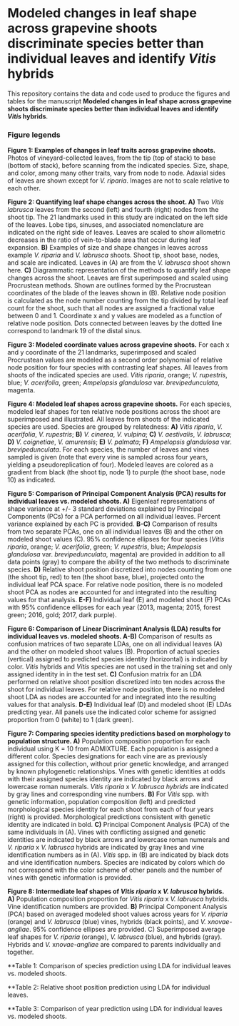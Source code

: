 # Modeled changes in leaf shape across grapevine shoots discriminate species better than individual leaves and identify *Vitis* hybrids

This repository contains the data and code used to produce the figures and tables for the manuscript **Modeled changes in leaf shape across grapevine shoots discriminate species better than individual leaves and identify *Vitis* hybrids**.

### Figure legends

**Figure 1: Examples of changes in leaf traits across grapevine shoots.** Photos of vineyard-collected leaves, from the tip (top of stack) to base (bottom of stack), before scanning from the indicated species. Size, shape, and color, among many other traits, vary from node to node. Adaxial sides of leaves are shown except for *V. riparia*. Images are not to scale relative to each other.

**Figure 2: Quantifying leaf shape changes across the shoot. A)** Two *Vitis labrusca* leaves from the second (left) and fourth (right) nodes from the shoot tip. The 21 landmarks used in this study are indicated on the left side of the leaves. Lobe tips, sinuses, and associated nomenclature are indicated on the right side of leaves. Leaves are scaled to show allometric decreases in the ratio of vein-to-blade area that occur during leaf expansion. **B)** Examples of size and shape changes in leaves across example *V. riparia* and *V. labrusca* shoots. Shoot tip, shoot base, nodes, and scale are indicated. Leaves in (A) are from the *V. labrusca* shoot shown here. **C)** Diagrammatic representation of the methods to quantify leaf shape changes across the shoot. Leaves are first superimposed and scaled using Procrustean methods. Shown are outlines formed by the Procrustean coordinates of the blade of the leaves shown in (B). Relative node position is calculated as the node number counting from the tip divided by total leaf count for the shoot, such that all nodes are assigned a fractional value between 0 and 1. Coordinate x and y values are modeled as a function of relative node position. Dots connected between leaves by the dotted line correspond to landmark 19 of the distal sinus.

**Figure 3: Modeled coordinate values across grapevine shoots.** For each x and y coordinate of the 21 landmarks, superimposed and scaled Procrustean values are modeled as a second order polynomial of relative node position for four species with contrasting leaf shapes. All leaves from shoots of the indicated species are used. *Vitis riparia*, orange; *V. rupestris*, blue; *V. acerifolia*, green; *Ampelopsis glandulosa* var. *brevipedunculata*, magenta.

**Figure 4: Modeled leaf shapes across grapevine shoots.** For each species, modeled leaf shapes for ten relative node positions across the shoot are superimposed and illustrated. All leaves from shoots of the indicated species are used. Species are grouped by relatedness: **A)** *Vitis riparia*, *V. acerifolia*, *V. rupestris*; **B)** *V. cinerea*, *V. vulpina*; **C)** *V. aestivalis*, *V. labrusca*; **D)** *V. coignetiae*, *V. amurensis*; **E)** *V. palmata*; **F)** *Ampelopsis glandulosa* var. *brevipedunculata*. For each species, the number of leaves and vines sampled is given (note that every vine is sampled across four years, yielding a pseudoreplication of four). Modeled leaves are colored as a gradient from black (the shoot tip, node 1) to purple (the shoot base, node 10) as indicated.

**Figure 5: Comparison of Principal Component Analysis (PCA) results for individual leaves vs. modeled shoots. A)** Eigenleaf representations of shape variance at +/- 3 standard deviations explained by Principal Components (PCs) for a PCA performed on all individual leaves. Percent variance explained by each PC is provided. **B-C)** Comparison of results from two separate PCAs, one on all individual leaves (B) and the other on modeled shoot values (C). 95% confidence ellipses for four species (*Vitis riparia*, orange; *V. acerifolia*, green; *V. rupestris*, blue; *Ampelopsis glandulosa* var. *brevipedunculata*, magenta) are provided in addition to all data points (gray) to compare the ability of the two methods to discriminate species. **D)** Relative shoot position discretized into nodes counting from one (the shoot tip, red) to ten (the shoot base, blue), projected onto the individual leaf PCA space. For relative node position, there is no modeled shoot PCA as nodes are accounted for and integrated into the resulting values for that analysis. **E-F)** Individual leaf (E) and modeled shoot (F) PCAs with 95% confidence ellipses for each year (2013, magenta; 2015, forest green; 2016, gold; 2017, dark purple).

**Figure 6: Comparison of Linear Discriminant Analysis (LDA) results for individual leaves vs. modeled shoots. A-B)** Comparison of results as confusion matrices of two separate LDAs, one on all individual leaves (A) and the other on modeled shoot values (B). Proportion of actual species (vertical) assigned to predicted species identity (horizontal) is indicated by color. *Vitis* hybrids and *Vitis* species are not used in the training set and only assigned identity in in the test set. **C)** Confusion matrix for an LDA performed on relative shoot position discretized into ten nodes across the shoot for individual leaves. For relative node position, there is no modeled shoot LDA as nodes are accounted for and integrated into the resulting values for that analysis. **D-E)** Individual leaf (D) and modeled shoot (E) LDAs predicting year. All panels use the indicated color scheme for assigned proportion from 0 (white) to 1 (dark green).

**Figure 7: Comparing species identity predictions based on morphology to population structure. A)** Population composition proportion for each individual using K = 10 from ADMIXTURE. Each population is assigned a different color. Species designations for each vine are as previously assigned for this collection, without prior genetic knowledge, and arranged by known phylogenetic relationships. Vines with genetic identities at odds with their assigned species identity are indicated by black arrows and lowercase roman numerals. *Vitis riparia* x *V. labrusca hybrids* are indicated by gray lines and corresponding vine numbers. **B)** For *Vitis* spp. with genetic information, population composition (left) and predicted morphological species identity for each shoot from each of four years (right) is provided. Morphological predictions consistent with genetic identity are indicated in bold. **C)** Principal Component Analysis (PCA) of the same individuals in (A). Vines with conflicting assigned and genetic identities are indicated by black arrows and lowercase roman numerals and *V. riparia* x *V. labrusca* hybrids are indicated by gray lines and vine identification numbers as in (A). *Vitis* spp. in (B) are indicated by black dots and vine identification numbers. Species are indicated by colors which do not correspond with the color scheme of other panels and the number of vines with genetic information is provided.

**Figure 8: Intermediate leaf shapes of *Vitis riparia* x *V. labrusca* hybrids. A)** Population composition proportion for *Vitis riparia* x *V. labrusca* hybrids. Vine identification numbers are provided. **B)** Principal Component Analysis (PCA) based on averaged modeled shoot values across years for *V. riparia* (orange) and *V. labrusca* (blue) vines, hybrids (black points), and *V.* x*novae-angliae*. 95% confidence ellipses are provided. C) Superimposed average leaf shapes for *V. riparia* (orange), *V. labrusca* (blue), and hybrids (gray). Hybrids and *V.* x*novae-angliae* are compared to parents individually and together.

**Table 1: Comparison of species prediction using LDA for individual leaves vs. modeled shoots.

**Table 2: Relative shoot position prediction using LDA for individual leaves.

**Table 3: Comparison of year prediction using LDA for individual leaves vs. modeled shoots.
